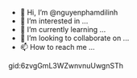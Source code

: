 - 👋 Hi, I’m @nguyenphamdilinh
- 👀 I’m interested in ...
- 🌱 I’m currently learning ...
- 💞️ I’m looking to collaborate on ...
- 📫 How to reach me ...

<!---
nguyenphamdilinh/nguyenphamdilinh is a ✨ special ✨ repository because its `README.md` (this file) appears on your GitHub profile.
You can click the Preview link to take a look at your changes.
--->
gid:6zvgGmL3WZwnvnuUwgnSTh
